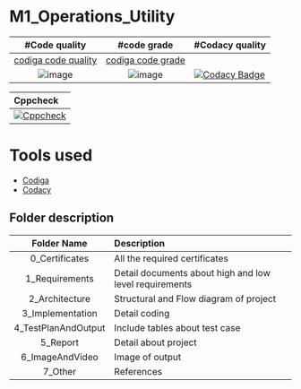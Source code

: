 # M1_Operations_Utility
|    #Code quality                                                                                              | #code grade           |   #Codacy quality 
|:-------------------------------------------------------------------------------------------------------------:|:---------------------:|:-----------
|[codiga code quality](https://api.codiga.io/project/30991/score/svg)                                           |[codiga code grade](https://api.codiga.io/project/30991/status/svg)                                                                                        |
| ![image](https://user-images.githubusercontent.com/98872208/153566436-03caf330-b26c-42e2-8a2c-57000408a013.png)|![image](https://user-images.githubusercontent.com/98872208/153566501-daac15ef-b2ed-412a-8699-1379653ddfba.png)                                               |[![Codacy Badge](https://app.codacy.com/project/badge/Grade/c2d6922eb0b549f2bb310c339e63f73e)](https://www.codacy.com/gh/sumeet2908/M1_Operations_Utility/dashboard?utm_source=github.com&amp;utm_medium=referral&amp;utm_content=sumeet2908/M1_Operations_Utility&amp;utm_campaign=Badge_Grade)

| Cppcheck                                                       
|:--------------------------------------------------------------
|[![Cppcheck](https://github.com/sumeet2908/M1_Operations_Utility/actions/workflows/static_check.yml/badge.svg)](https://github.com/sumeet2908/M1_Operations_Utility/actions/workflows/static_check.yml)


# Tools used

* [Codiga](https://app.codiga.io/home)
* [Codacy](https://app.codacy.com/gh/sumeet2908/M1_Operations_Utility/dashboard?branch=main)



## Folder description

| Folder Name          | Description
|:--------------------:|:--------------------------
| 0_Certificates       | All the required certificates
  1_Requirements       |   Detail documents about high and low level requirements
  2_Architecture       |  Structural and Flow  diagram of project
  3_Implementation     |  Detail coding
  4_TestPlanAndOutput  |  Include tables about test case
  5_Report             |  Detail about project
  6_ImageAndVideo      |  Image of output
  7_Other              |   References
  
